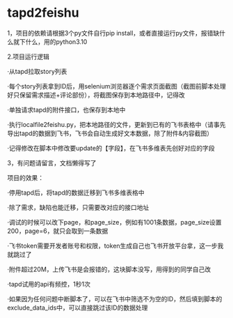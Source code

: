 # tapd2feishu
1，项目的依赖请根据3个py文件自行pip install，或者直接运行py文件，报错缺什么就下什么，用的python3.10

2.项目运行逻辑

·从tapd拉取story列表

·每个story列表拿到ID后，用selenium浏览器逐个需求页面截图（截图前脚本处理好只保留需求描述+评论部份），将截图保存到本地路径中，记得改

·单独请求tapd的附件接口，也保存到本地中

·执行localfile2feishu.py，把本地路径的文件，更新到已有的飞书表格中（请事先导出tapd的数据到飞书，飞书会自动生成好文本数据，除了附件&内容截图）

·记得修改在脚本中修改要update的【字段】，在飞书多维表先创好对应的字段


3，有问题请留言，文档懒得写了


项目的效果：

·停用tapd后，将tapd的数据迁移到飞书多维表格中

·除了需求，缺陷也能迁移，只需要改对应的接口地址

·调试的时候可以改下page，和page_size，例如有1001条数据，page_size设置200，page=6，就只会取到一条数据

·飞书token需要开发者账号和权限，token生成自己也飞书开放平台拿，这一步我就跳过了

·附件超过20M，上传飞书是会报错的，这块脚本没写，用得到的同学自己改

·tapd试用的api有频控，1秒1次

·如果因为任何问题中断脚本了，可以在飞书中筛选不为空的ID，然后填到脚本的exclude_data_ids中，可以直接跳过该ID的数据处理
